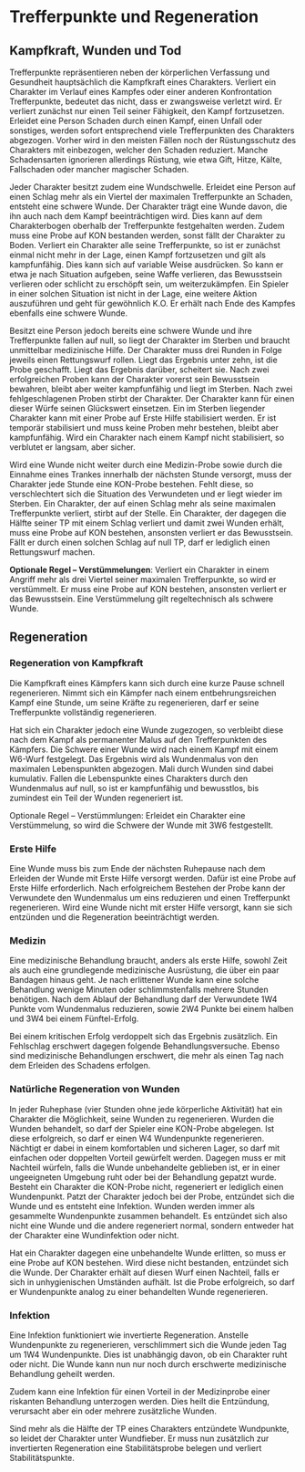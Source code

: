 # Trefferpunkte und Regeneration
## Kampfkraft, Wunden und Tod
 
 
Trefferpunkte repräsentieren neben der körperlichen Verfassung und Gesundheit hauptsächlich die Kampfkraft eines Charakters. Verliert ein Charakter im Verlauf eines Kampfes oder einer anderen Konfrontation Trefferpunkte, bedeutet das nicht, dass er zwangsweise verletzt wird. Er verliert zunächst nur einen Teil seiner Fähigkeit, den Kampf fortzusetzen. Erleidet eine Person Schaden durch einen Kampf, einen Unfall oder sonstiges, werden sofort entsprechend viele Trefferpunkten des Charakters abgezogen. Vorher wird in den meisten Fällen noch der Rüstungsschutz des Charakters mit einbezogen, welcher den Schaden reduziert. Manche Schadensarten ignorieren allerdings Rüstung, wie etwa Gift, Hitze, Kälte, Fallschaden oder mancher magischer Schaden.
 
Jeder Charakter besitzt zudem eine Wundschwelle. Erleidet eine Person auf einen Schlag mehr als ein Viertel der maximalen Trefferpunkte an Schaden, entsteht eine schwere Wunde. Der Charakter trägt eine Wunde davon, die ihn auch nach dem Kampf beeinträchtigen wird. Dies kann auf dem Charakterbogen oberhalb der Trefferpunkte festgehalten werden. Zudem muss eine Probe auf KON bestanden werden, sonst fällt der Charakter zu Boden. Verliert ein Charakter alle seine Trefferpunkte, so ist er zunächst einmal nicht mehr in der Lage, einen Kampf fortzusetzen und gilt als kampfunfähig. Dies kann sich auf variable Weise ausdrücken. So kann er etwa je nach Situation aufgeben, seine Waffe verlieren, das Bewusstsein verlieren oder schlicht zu erschöpft sein, um weiterzukämpfen. Ein Spieler in einer solchen Situation ist nicht in der Lage, eine weitere Aktion auszuführen und geht für gewöhnlich K.O. Er erhält nach Ende des Kampfes ebenfalls eine schwere Wunde.
 
Besitzt eine Person jedoch bereits eine schwere Wunde und ihre Trefferpunkte fallen auf null, so liegt der Charakter im Sterben und braucht unmittelbar medizinische Hilfe. Der Charakter muss drei Runden in Folge jeweils einen Rettungswurf rollen. Liegt das Ergebnis unter zehn, ist die Probe geschafft. Liegt das Ergebnis darüber, scheitert sie. Nach zwei erfolgreichen Proben kann der Charakter vorerst sein Bewusstsein bewahren, bleibt aber weiter kampfunfähig und liegt im Sterben. Nach zwei fehlgeschlagenen Proben stirbt der Charakter. Der Charakter kann für einen dieser Würfe seinen Glückswert einsetzen. Ein im Sterben liegender Charakter kann mit einer Probe auf Erste Hilfe stabilisiert werden. Er ist temporär stabilisiert und muss keine Proben mehr bestehen, bleibt aber kampfunfähig. Wird ein Charakter nach einem Kampf nicht stabilisiert, so verblutet er langsam, aber sicher.
 
Wird eine Wunde nicht weiter durch eine Medizin-Probe sowie durch die Einnahme eines Trankes innerhalb der nächsten Stunde versorgt, muss der Charakter jede Stunde eine KON-Probe bestehen. Fehlt diese, so verschlechtert sich die Situation des Verwundeten und er liegt wieder im Sterben. Ein Charakter, der auf einen Schlag mehr als seine maximalen Trefferpunkte verliert, stirbt auf der Stelle. Ein Charakter, der dagegen die Hälfte seiner TP mit einem Schlag verliert und damit zwei Wunden erhält, muss eine Probe auf KON bestehen, ansonsten verliert er das Bewusstsein. Fällt er durch einen solchen Schlag auf null TP, darf er lediglich einen Rettungswurf machen.
 
**Optionale Regel – Verstümmelungen**: Verliert ein Charakter in einem Angriff mehr als drei Viertel seiner maximalen Trefferpunkte, so wird er verstümmelt. Er muss eine Probe auf KON bestehen, ansonsten verliert er das Bewusstsein. Eine Verstümmelung gilt regeltechnisch als schwere Wunde.
 
 
## Regeneration
 
 
### Regeneration von Kampfkraft
 
Die Kampfkraft eines Kämpfers kann sich durch eine kurze Pause schnell regenerieren. Nimmt sich ein Kämpfer nach einem entbehrungsreichen Kampf eine Stunde, um seine Kräfte zu regenerieren, darf er seine Trefferpunkte vollständig regenerieren.
 
Hat sich ein Charakter jedoch eine Wunde zugezogen, so verbleibt diese nach dem Kampf als permanenter Malus auf den Trefferpunkten des Kämpfers. Die Schwere einer Wunde wird nach einem Kampf mit einem W6-Wurf festgelegt. Das Ergebnis wird als Wundenmalus von den maximalen Lebenspunkten abgezogen. Mali durch Wunden sind dabei kumulativ. Fallen die Lebenspunkte eines Charakters durch den Wundenmalus auf null, so ist er kampfunfähig und bewusstlos, bis zumindest ein Teil der Wunden regeneriert ist.
 
Optionale Regel – Verstümmlungen: Erleidet ein Charakter eine Verstümmelung, so wird die Schwere der Wunde mit 3W6 festgestellt.
 
 
### Erste Hilfe
 
Eine Wunde muss bis zum Ende der nächsten Ruhepause nach dem Erleiden der Wunde mit Erste Hilfe versorgt werden. Dafür ist eine Probe auf Erste Hilfe erforderlich. Nach erfolgreichem Bestehen der Probe kann der Verwundete den Wundenmalus um eins reduzieren und einen Trefferpunkt regenerieren. Wird eine Wunde nicht mit erster Hilfe versorgt, kann sie sich entzünden und die Regeneration beeinträchtigt werden.
 
 
### Medizin
 
Eine medizinische Behandlung braucht, anders als erste Hilfe, sowohl Zeit als auch eine grundlegende medizinische Ausrüstung, die über ein paar Bandagen hinaus geht. Je nach erlittener Wunde kann eine solche Behandlung wenige Minuten oder schlimmstenfalls mehrere Stunden benötigen. Nach dem Ablauf der Behandlung darf der Verwundete 1W4 Punkte vom Wundenmalus reduzieren, sowie 2W4 Punkte bei einem halben und 3W4 bei einem Fünftel-Erfolg.
 
Bei einem kritischen Erfolg verdoppelt sich das Ergebnis zusätzlich. Ein Fehlschlag erschwert dagegen folgende Behandlungsversuche. Ebenso sind medizinische Behandlungen erschwert, die mehr als einen Tag nach dem Erleiden des Schadens erfolgen.
 
 
### Natürliche Regeneration von Wunden
 
In jeder Ruhephase (vier Stunden ohne jede körperliche Aktivität) hat ein Charakter die Möglichkeit, seine Wunden zu regenerieren. Wurden die Wunden behandelt, so darf der Spieler eine KON-Probe abgelegen. Ist diese erfolgreich, so darf er einen W4 Wundenpunkte regenerieren. Nächtigt er dabei in einem komfortablen und sicheren Lager, so darf mit einfachen oder doppelten Vorteil gewürfelt werden. Dagegen muss er mit Nachteil würfeln, falls die Wunde unbehandelte geblieben ist, er in einer ungeeigneten Umgebung ruht oder bei der Behandlung gepatzt wurde. Besteht ein Charakter die KON-Probe nicht, regeneriert er lediglich einen Wundenpunkt. Patzt der Charakter jedoch bei der Probe, entzündet sich die Wunde und es entsteht eine Infektion. Wunden werden immer als gesammelte Wundenpunkte zusammen behandelt. Es entzündet sich also nicht eine Wunde und die andere regeneriert normal, sondern entweder hat der Charakter eine Wundinfektion oder nicht.
 
Hat ein Charakter dagegen eine unbehandelte Wunde erlitten, so muss er eine Probe auf KON bestehen. Wird diese nicht bestanden, entzündet sich die Wunde. Der Charakter erhält auf diesen Wurf einen Nachteil, falls er sich in unhygienischen Umständen aufhält. Ist die Probe erfolgreich, so darf er Wundenpunkte analog zu einer behandelten Wunde regenerieren.
 
 
### Infektion
 
Eine Infektion funktioniert wie invertierte Regeneration. Anstelle Wundenpunkte zu regenerieren, verschlimmert sich die Wunde jeden Tag um 1W4 Wundenpunkte. Dies ist unabhängig davon, ob ein Charakter ruht oder nicht. Die Wunde kann nun nur noch durch erschwerte medizinische Behandlung geheilt werden.
 
Zudem kann eine Infektion für einen Vorteil in der Medizinprobe einer riskanten Behandlung unterzogen werden. Dies heilt die Entzündung, verursacht aber ein oder mehrere zusätzliche Wunden.
 
Sind mehr als die Hälfte der TP eines Charakters entzündete Wundpunkte, so leidet der Charakter unter Wundfieber. Er muss nun zusätzlich zur invertierten Regeneration eine Stabilitätsprobe belegen und verliert Stabilitätspunkte.
